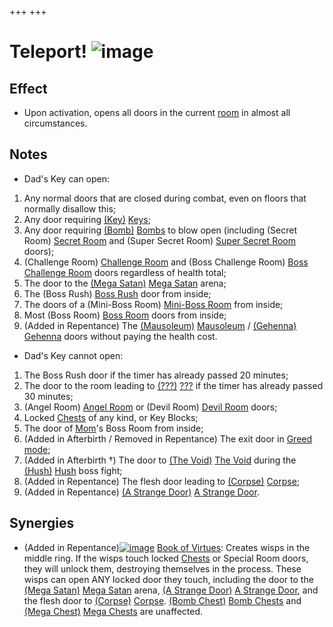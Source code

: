 +++
+++

 # Teleport! ![image](/image/Teleport!.png) 


Effect
--------


* Upon activation, opens all doors in the current [room](/wiki/Room "Room") in almost all circumstances.


Notes
-------


* Dad's Key can open:


1. Any normal doors that are closed during combat, even on floors that normally disallow this;
2. Any dоor requiring [(Key)](/wiki/Key "Key") [Keys](/wiki/Key "Key");
3. Any door requiring [(Bomb)](/wiki/Bomb "Bomb") [Bombs](/wiki/Bomb "Bomb") to blow open (including (Secret Room) [Secret Room](/wiki/Secret_Room "Secret Room") and (Super Secret Room) [Super Secret Room](/wiki/Super_Secret_Room "Super Secret Room") doors);
4. (Challenge Room) [Challenge Room](/wiki/Challenge_Room "Challenge Room") and (Boss Challenge Room) [Boss Challenge Room](/wiki/Boss_Challenge_Room "Boss Challenge Room") doors regardless of health total;
5. The door to the [(Mega Satan)](/wiki/Mega_Satan "Mega Satan") [Mega Satan](/wiki/Mega_Satan "Mega Satan") arena;
6. The (Boss Rush) [Boss Rush](/wiki/Boss_Rush "Boss Rush") door from inside;
7. The doors of a (Mini-Boss Room) [Mini-Boss Room](/wiki/Mini-Boss_Room "Mini-Boss Room") from inside;
8. Most (Boss Room) [Boss Room](/wiki/Boss_Room "Boss Room") dоors from inside;
9. (Added in Repentance) The [(Mausoleum)](/wiki/Mausoleum "Mausoleum") [Mausoleum](/wiki/Mausoleum "Mausoleum") / [(Gehenna)](/wiki/Gehenna "Gehenna") [Gehenna](/wiki/Gehenna "Gehenna") doors without paying the health cost.

* Dad's Key cannot open:


1. The Boss Rush door if the timer has already passed 20 minutes;
2. The door to the room leading to [(???)](/wiki/%3F%3F%3F_(Floor) "???") [???](/wiki/%3F%3F%3F_(Floor) "??? (Floor)") if the timer has already passed 30 minutes;
3. (Angel Room) [Angel Room](/wiki/Angel_Room "Angel Room") or (Devil Room) [Devil Room](/wiki/Devil_Room "Devil Room") doors;
4. Locked [Chests](/wiki/Chests "Chests") of any kind, or Key Blоcks;
5. The door of [Mom](/wiki/Mom "Mom")'s Boss Room from inside;
6. (Added in Afterbirth / Removed in Repentance) The exit door in [Greed mode](/wiki/Greed_mode "Greed mode");
7. (Added in Afterbirth †) The door to [(The Void)](/wiki/The_Void "The Void") [The Void](/wiki/The_Void "The Void") during the [(Hush)](/wiki/Hush "Hush") [Hush](/wiki/Hush "Hush") boss fight;
8. (Added in Repentance) The flesh door leading to [(Corpse)](/wiki/Corpse "Corpse") [Corpse](/wiki/Corpse "Corpse");
9. (Added in Repentance) [(A Strange Door)](/wiki/A_Strange_Door "A Strange Door") [A Strange Door](/wiki/A_Strange_Door "A Strange Door").

Synergies
-----------


* (Added in Repentance)[![image](/image/Book_of_Virtues.png)](/wiki/Book_of_Virtues "Book of Virtues") [Book of Virtues](/wiki/Book_of_Virtues "Book of Virtues"): Creates wisps in the middle ring. If the wisps touch locked [Chests](/wiki/Chests "Chests") or Special Room doors, they will unlock them, destroying themselves in the process. These wisps can open ANY locked door they touch, including the door to the [(Mega Satan)](/wiki/Mega_Satan "Mega Satan") [Mega Satan](/wiki/Mega_Satan "Mega Satan") arena, [(A Strange Door)](/wiki/A_Strange_Door "A Strange Door") [A Strange Door](/wiki/A_Strange_Door "A Strange Door"), and the flesh door to [(Corpse)](/wiki/Corpse "Corpse") [Corpse](/wiki/Corpse "Corpse"). [(Bomb Chest)](/wiki/Bomb_Chest "Bomb Chest") [Bomb Chests](/wiki/Bomb_Chest "Bomb Chest") and [(Mega Chest)](/wiki/Mega_Chest "Mega Chest") [Mega Chests](/wiki/Mega_Chest "Mega Chest") are unaffected.


